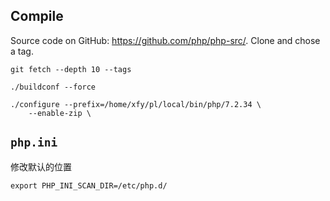 ## Compile

Source code on GitHub: https://github.com/php/php-src/. Clone and chose a tag.

```shell
git fetch --depth 10 --tags
```

```shell
./buildconf --force
```

```shell
./configure --prefix=/home/xfy/pl/local/bin/php/7.2.34 \
	--enable-zip \
```

## `php.ini`

修改默认的位置

```shell
export PHP_INI_SCAN_DIR=/etc/php.d/
```